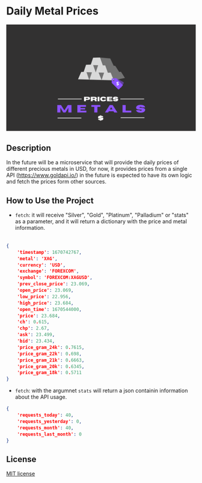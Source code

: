 # Daily Metal Prices

![Logo_metal_prices](Metal_prices.png)

## Description

In the future will be a microservice that will provide the daily prices of different precious metals in USD, for now, it provides prices from a single API (https://www.goldapi.io/) in the future is expected to have its own logic and fetch the prices form other sources.

## How to Use the Project

* `fetch`: it will receive "Silver", "Gold", "Platinum", "Palladium" or "stats" as a parameter, and it will return a dictionary with the price and metal information.

```json

{
    'timestamp': 1670742767,
    'metal': 'XAG',
    'currency': 'USD',
    'exchange': 'FOREXCOM',
    'symbol': 'FOREXCOM:XAGUSD',
    'prev_close_price': 23.069,
    'open_price': 23.069,
    'low_price': 22.956,
    'high_price': 23.684,
    'open_time': 1670544000,
    'price': 23.684,
    'ch': 0.615,
    'chp': 2.67,
    'ask': 23.499,
    'bid': 23.434,
    'price_gram_24k': 0.7615,
    'price_gram_22k': 0.698,
    'price_gram_21k': 0.6663,
    'price_gram_20k': 0.6345,
    'price_gram_18k': 0.5711
}

```

* `fetch`: with the argumnet `stats` will return a json containin information about the API usage.

```json
{
    'requests_today': 40,
    'requests_yesterday': 0,
    'requests_month': 40,
    'requests_last_month': 0
}
```


## License
[MIT license](LICENSE)
